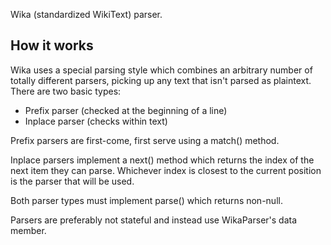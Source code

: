 Wika (standardized WikiText) parser.

## How it works
Wika uses a special parsing style which combines an arbitrary number of totally different parsers, picking up any text that isn't parsed as plaintext. There are two basic types:
* Prefix parser (checked at the beginning of a line)
* Inplace parser (checks within text)

Prefix parsers are first-come, first serve using a match() method.

Inplace parsers implement a next() method which returns the index of the next item they can parse. Whichever index is closest to the current position is the parser that will be used.

Both parser types must implement parse() which returns non-null.

Parsers are preferably not stateful and instead use WikaParser's data member.
